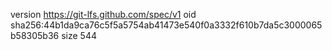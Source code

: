 version https://git-lfs.github.com/spec/v1
oid sha256:44b1da9ca76c5f5a5754ab41473e540f0a3332f610b7da5c3000065b58305b36
size 544
